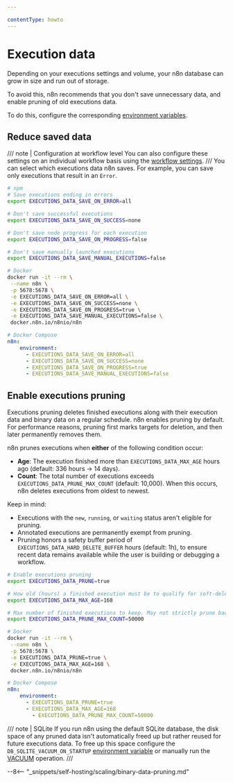 ```yaml
---

contentType: howto
---
```


# Execution data

Depending on your executions settings and volume, your n8n database can grow in size and run out of storage.

To avoid this, n8n recommends that you don't save unnecessary data, and enable pruning of old executions data.

To do this, configure the corresponding [environment variables](/hosting/configuration/environment-variables/executions.md).

## Reduce saved data

/// note | Configuration at workflow level
You can also configure these settings on an individual workflow basis using the [workflow settings](/workflows/settings.md).
///
You can select which executions data n8n saves. For example, you can save only executions that result in an `Error`.

```sh
# npm
# Save executions ending in errors
export EXECUTIONS_DATA_SAVE_ON_ERROR=all

# Don't save successful executions
export EXECUTIONS_DATA_SAVE_ON_SUCCESS=none

# Don't save node progress for each execution
export EXECUTIONS_DATA_SAVE_ON_PROGRESS=false

# Don't save manually launched executions
export EXECUTIONS_DATA_SAVE_MANUAL_EXECUTIONS=false

```

```sh
# Docker
docker run -it --rm \
 --name n8n \
 -p 5678:5678 \
 -e EXECUTIONS_DATA_SAVE_ON_ERROR=all \
 -e EXECUTIONS_DATA_SAVE_ON_SUCCESS=none \
 -e EXECUTIONS_DATA_SAVE_ON_PROGRESS=true \
 -e EXECUTIONS_DATA_SAVE_MANUAL_EXECUTIONS=false \
 docker.n8n.io/n8nio/n8n
```

```yaml
# Docker Compose
n8n:
    environment:
      - EXECUTIONS_DATA_SAVE_ON_ERROR=all
      - EXECUTIONS_DATA_SAVE_ON_SUCCESS=none
      - EXECUTIONS_DATA_SAVE_ON_PROGRESS=true
      - EXECUTIONS_DATA_SAVE_MANUAL_EXECUTIONS=false
```

## Enable executions pruning

Executions pruning deletes finished executions along with their execution data and binary data on a regular schedule. n8n enables pruning by default. For performance reasons, pruning first marks targets for deletion, and then later permanently removes them.

n8n prunes executions when **either** of the following condition occur:

- **Age**: The execution finished more than `EXECUTIONS_DATA_MAX_AGE` hours ago (default: 336 hours -> 14 days).
- **Count**: The total number of executions exceeds `EXECUTIONS_DATA_PRUNE_MAX_COUNT` (default: 10,000). When this occurs, n8n deletes executions from oldest to newest.

Keep in mind:

- Executions with the `new`, `running`, or `waiting` status aren't eligible for pruning.
- Annotated executions are permanently exempt from pruning.
- Pruning honors a safety buffer period of `EXECUTIONS_DATA_HARD_DELETE_BUFFER` hours (default: 1h), to ensure recent data remains available while the user is building or debugging a workflow.

```sh
# Enable executions pruning
export EXECUTIONS_DATA_PRUNE=true

# How old (hours) a finished execution must be to qualify for soft-deletion
export EXECUTIONS_DATA_MAX_AGE=168

# Max number of finished executions to keep. May not strictly prune back down to the exact max count. Set to `0` for unlimited.
export EXECUTIONS_DATA_PRUNE_MAX_COUNT=50000
```

```sh
# Docker
docker run -it --rm \
 --name n8n \
 -p 5678:5678 \
 -e EXECUTIONS_DATA_PRUNE=true \
 -e EXECUTIONS_DATA_MAX_AGE=168 \
 docker.n8n.io/n8nio/n8n
```

```yaml
# Docker Compose
n8n:
    environment:
      - EXECUTIONS_DATA_PRUNE=true
      - EXECUTIONS_DATA_MAX_AGE=168
	  	- EXECUTIONS_DATA_PRUNE_MAX_COUNT=50000
```

/// note | SQLite
If you run n8n using the default SQLite database, the disk space of any pruned data isn't automatically freed up but rather reused for future executions data. To free up this space configure the `DB_SQLITE_VACUUM_ON_STARTUP` [environment variable](/hosting/configuration/environment-variables/database.md#sqlite) or manually run the [VACUUM](https://www.sqlite.org/lang_vacuum.html) operation.
///

--8<-- "_snippets/self-hosting/scaling/binary-data-pruning.md"
